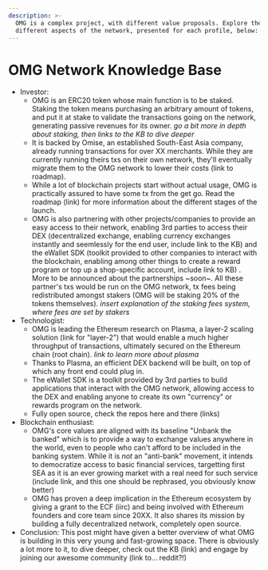 ```yaml
---
description: >-
  OMG is a complex project, with different value proposals. Explore the
  different aspects of the network, presented for each profile, below:
---
```


# OMG Network Knowledge Base

* Investor:
  * OMG is an ERC20 token whose main function is to be staked. Staking the token means purchasing an arbitrary amount of tokens, and put it at stake to validate the transactions going on the network, generating passive revenues for its owner. _go a bit more in depth about staking, then links to the KB to dive deeper_
  * It is backed by Omise, an established South-East Asia company, already running transactions for over XX merchants. While they are currently running theirs txs on their own network, they'll eventually migrate them to the OMG network to lower their costs \(link to roadmap\).
  * While a lot of blockchain projects start without actual usage, OMG is practically assured to have some tx from the get go. Read the roadmap \(link\) for more information about the different stages of the launch.
  * OMG is also partnering with other projects/companies to provide an easy access to their network, enabling 3rd parties to access their DEX \(decentralized exchange, enabling currency exchanges instantly and seemlessly for the end user, include link to the KB\) and the eWallet SDK \(toolkit provided to other companies to interact with the blockchain, enabling among other things to create a reward program or top up a shop-specific account, include link to KB\) . More to be announced about the partnerships ~soon~. All these partner's txs would be run on the OMG network, tx fees being redistributed amongst stakers \(OMG will be staking 20% of the tokens themselves\). _insert explanation of the staking fees system, where fees are set by stakers_
* Technologist:
  * OMG is leading the Ethereum research on Plasma, a layer-2 scaling solution \(link for "layer-2"\) that would enable a much higher throughput of transactions, ultimately secured on the Ethereum chain \(root chain\). _link to learn more about plasma_
  * Thanks to Plasma, an efficient DEX backend will be built, on top of which any front end could plug in.
  * The eWallet SDK is a toolkit provided by 3rd parties to build applications that interact with the OMG network, allowing access to the DEX and enabling anyone to create its own "currency" or rewards program on the network.
  * Fully open source, check the repos here and there \(links\)
* Blockchain enthusiast:
  * OMG's core values are aligned with its baseline "Unbank the banked" which is to provide a way to exchange values anywhere in the world, even to people who can't afford to be included in the banking system. While it is _not_ an "anti-bank" movement, it intends to democratize access to basic financial services, targetting first SEA as it is an ever growing market with a real need for such service \(include link, and this one should be rephrased, you obviously know better\)
  * OMG has proven a deep implication in the Ethereum ecosystem by giving a grant to the ECF \(iirc\) and being involved with Ethereum founders and core team since 20XX. It also shares its mission by building a fully decentralized network, completely open source.
* Conclusion: This post might have given a better overview of what OMG is building in this very young and fast-growing space. There is obviously a lot more to it, to dive deeper, check out the KB \(link\) and engage by joining our awesome community \(link to... reddit?!\)

